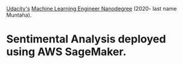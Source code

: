 [Udacity's](https://github.com/udacity/sagemaker-deployment/tree/master/README.md) [Machine Learning Engineer Nanodegree](https://www.udacity.com/certificate/R7MDNJ4H) (2020- last name Muntaha).

# Sentimental Analysis deployed using AWS SageMaker. 

